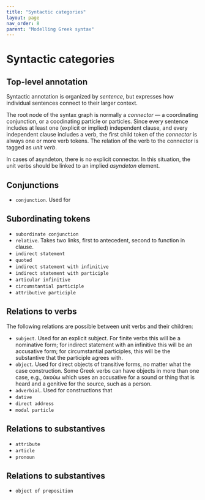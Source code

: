```yaml
---
title: "Syntactic categories"
layout: page
nav_order: 8
parent: "Modelling Greek syntax"
---
```


# Syntactic categories



## Top-level annotation

Syntactic annotation is organized by *sentence*,  but expresses how individual sentences connect to their larger context.

The root node of the syntax graph is normally a *connector* — a coordinating conjunction, or a coodinating particle or particles.  Since every sentence includes at least one (explicit or implied) independent clause, and every independent clause includes a verb, the first child token of the *connector* is always one or more verb tokens.  The relation of the verb to the connector is tagged as *unit verb*.

In cases of asyndeton, there is no explicit connector.  In this situation, the unit verbs should be linked to an implied *asyndeton* element.


## Conjunctions

- `conjunction`. Used for 


## Subordinating tokens


- `subordinate conjunction`
- `relative`. Takes two links, first to antecedent, second to function in clause.
- `indirect statement`
- `quoted`
- `indirect statement with infinitive`
- `indirect statement with participle`
- `articular infinitive`
- `circumstantial participle`
- `attributive participle`




## Relations to verbs


The following relations are possible between unit verbs and their children:


- `subject`. Used for an explicit subject.  For finite verbs this will be a nominative form; for indirect statement with an infinitive this will be an accusative form; for circumstantial participles, this will be the substantive that the participle agrees with.
- `object`. Used for direct objects of transitive forms, no matter what the case construction.  Some Greek verbs can have objects in more than one case, e.g., ἀκούω which uses an accusative for a sound or thing that is heard and a genitive for the source, such as a person.
- `adverbial`.  Used for constructions that 
- `dative`
- `direct address`
- `modal particle`


## Relations to substantives

- `attribute`
- `article`
- `pronoun`

## Relations to substantives


- `object of preposition`









